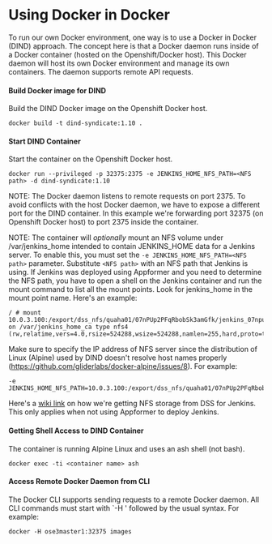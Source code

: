 Using Docker in Docker
======================

To run our own Docker environment, one way is to use a Docker
in Docker (DIND) approach.  The concept here is that a Docker daemon runs
inside of a Docker container (hosted on the Openshift/Docker host).
This Docker daemon will host its own Docker environment and manage its
own containers.  The daemon supports remote API requests.

#### Build Docker image for DIND
Build the DIND Docker image on the Openshift Docker host.
```
docker build -t dind-syndicate:1.10 .
```

#### Start DIND Container
Start the container on the Openshift Docker host.
```
docker run --privileged -p 32375:2375 -e JENKINS_HOME_NFS_PATH=<NFS path> -d dind-syndicate:1.10
```
NOTE:
The Docker daemon listens to remote requests on port 2375.  To avoid conflicts with the host
Docker daemon, we have to expose a different port for the DIND container.
In this example we're forwarding port 32375 (on Openshift Docker host) to port 2375 inside
the container.

NOTE:
The container will _optionally_ mount an NFS volume under /var/jenkins_home intended to contain
JENKINS_HOME data for a Jenkins server.  To enable this, you must set the
`-e JENKINS_HOME_NFS_PATH=<NFS path>` parameter.  Substitute `<NFS path>` with an NFS path that Jenkins
is using.  If Jenkins was deployed using Appformer and you need to determine the NFS path, you have to open a shell
on the Jenkins container and run the mount command to list all the mount points.  Look for jenkins_home in
the mount point name.  Here's an example:
```
/ # mount
10.0.3.100:/export/dss_nfs/quaha01/07nPUp2PFqRbobSk3amGfk/jenkins_07npup2pfqrbobsk3amgfk on /var/jenkins_home_ca type nfs4 (rw,relatime,vers=4.0,rsize=524288,wsize=524288,namlen=255,hard,proto=tcp,port=0,timeo=600,retrans=2,sec=sys,clientaddr=10.1.4.10,local_lock=none,addr=10.0.3.100)
```

Make sure to specify the IP address of NFS server since the distribution of Linux (Alpine) used
by DIND doesn't resolve host names properly (https://github.com/gliderlabs/docker-alpine/issues/8). 
For example:
```
-e JENKINS_HOME_NFS_PATH=10.0.3.100:/export/dss_nfs/quaha01/07nPUp2PFqRbobSk3amGfk/jenkins_07npup2pfqrbobsk3amgfk
```
Here's a [wiki link](https://cawiki.ca.com/display/intplatform/Install+Jenkins+on+OSE3#InstallJenkinsonOSE3-AllocateNFSStorage) on how we're getting NFS storage from DSS for Jenkins.
This only applies when not using Appformer to deploy Jenkins.

#### Getting Shell Access to DIND Container
The container is running Alpine Linux and uses an ash shell (not bash).
```
docker exec -ti <container name> ash
```

#### Access Remote Docker Daemon from CLI
The Docker CLI supports sending requests to a remote Docker daemon.  All CLI commands must start
with `-H <Docker host>' followed by the usual syntax.
For example:
```
docker -H ose3master1:32375 images
```
